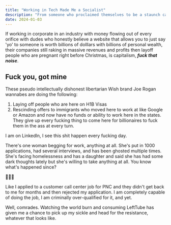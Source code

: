 ```yaml
---
title: "Working in Tech Made Me a Socialist"
description: "From someone who proclaimed themselves to be a staunch capitalist."
date: 2024-01-03
---
```



If working in corporate in an industry with money flowing out of every orifice with dudes who honestly believe a website that allows you to just say 'yo' to someone is worth billions of dolllars with billions of personal wealth, their companies still raking in massive revenues and profits then layoff people who are pregnant right before Christmas, is capitalism, ***fuck that noise***. 

## Fuck you, got mine

These pseudo intellectually dishonest libertarian Wish brand Joe Rogan wannabes are doing the following:


1. Laying off people who are here on H1B Visas   
2. Rescinding offers to immigrants who moved here to work at like Google or Amazon and now have no funds or ability to work here in the states. They give up every fucking thing to come here for billionaires to fuck them in the ass at every turn.   


I am on LinkedIn, I see this shit happen every fucking day. 

There's one woman begging for work, anything at all. She's put in 1000 applications, had several interviews, and has been ghosted multiple times. She's facing homelessness and has a daughter and said she has had some dark thoughts lately but she's willing to take anything at all. You know what's happened since?

👻👻👻

Like I applied to a customer call center job for PNC and they didn't get back to me for months and then rejected my application. I am completely capable of doing the job, I am criminally over-qualified for it, and yet.

Well, comrades. Watching the world burn and consuming LeftTube has given me a chance to pick up my sickle and head for the resistance, whatever that looks like.